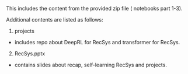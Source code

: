 This includes the content from the provided zip file ( notebooks part 1-3). 

Additional contents are listed as follows: 

1. projects
- includes repo about DeepRL for RecSys and transformer for RecSys.

2. RecSys.pptx
- contains slides about recap, self-learning RecSys and projects.

